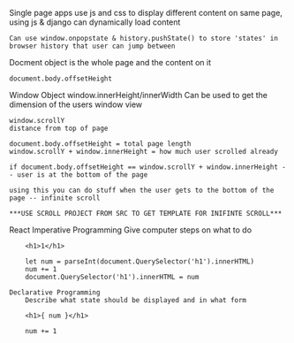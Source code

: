 Single page apps
    use js and css to display different content on same page,
    using js & django can dynamically load content

    Can use window.onpopstate & history.pushState() to store 'states' in browser history that user can jump between

Docment object
    is the whole page and the content on it

    document.body.offsetHeight

Window Object
    window.innerHeight/innerWidth
    Can be used to get the dimension of the users window view

    window.scrollY
    distance from top of page 

    document.body.offsetHeight = total page length
    window.scrollY + window.innerHeight = how much user scrolled already

    if document.body.offsetHeight == window.scrollY + window.innerHeight -- user is at the bottom of the page

    using this you can do stuff when the user gets to the bottom of the page -- infinite scroll

    ***USE SCROLL PROJECT FROM SRC TO GET TEMPLATE FOR INIFINTE SCROLL***

React
    Imperative Programming
        Give computer steps on what to do 

        <h1>1</h1>

        let num = parseInt(document.QuerySelector('h1').innerHTML)
        num += 1
        document.QuerySelector('h1').innerHTML = num

    Declarative Programming 
        Describe what state should be displayed and in what form

        <h1>{ num }</h1>

        num += 1

        
    